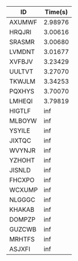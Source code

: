 |ID|Time(s)|
|-|-|
|AXUMWF|2.98976|
|HRQJRI|3.00616|
|SRASMR|3.00680|
|LVMDNT|3.01677|
|XVFBJV|3.23429|
|UULTVT|3.27070|
|TKWJLM|3.34253|
|PQXHYS|3.70070|
|LMHEQI|3.79819|
|HIGTLF|inf|
|MLBOYW|inf|
|YSYILE|inf|
|JIXTQC|inf|
|WVYNJR|inf|
|YZHOHT|inf|
|JISNLD|inf|
|FHCXPO|inf|
|WCXUMP|inf|
|NLGGGC|inf|
|KHAKAB|inf|
|DOMPZP|inf|
|GUZCWB|inf|
|MRHTFS|inf|
|ASJXFI|inf|
